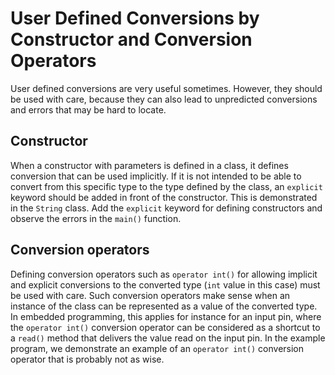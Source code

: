 # User Defined Conversions by Constructor and Conversion Operators

User defined conversions are very useful sometimes. However, they should be 
used with care, because they can also lead to unpredicted conversions and 
errors that may be hard to locate.

## Constructor

When a constructor with parameters is defined in a class, it defines 
conversion that can be used implicitly. If it is not intended to be able to 
convert from this specific type to the type defined by the class, an 
`explicit` keyword should be added in front of the constructor. This is 
demonstrated in the `String` class. Add the `explicit` keyword for defining 
constructors and observe the errors in the `main()` function.

## Conversion operators

Defining conversion operators such as `operator int()` for allowing implicit 
and explicit conversions to the converted type (`int` value in this case) 
must be used with care. Such conversion operators make sense when an 
instance of the class can be represented as a value of the converted type. 
In embedded programming, this applies for instance for an input pin, where 
the `operator int()` conversion operator can be considered as a shortcut to 
a `read()` method that delivers the value read on the input pin. In the 
example program, we demonstrate an example of an `operator int()` conversion 
operator that is probably not as wise.
